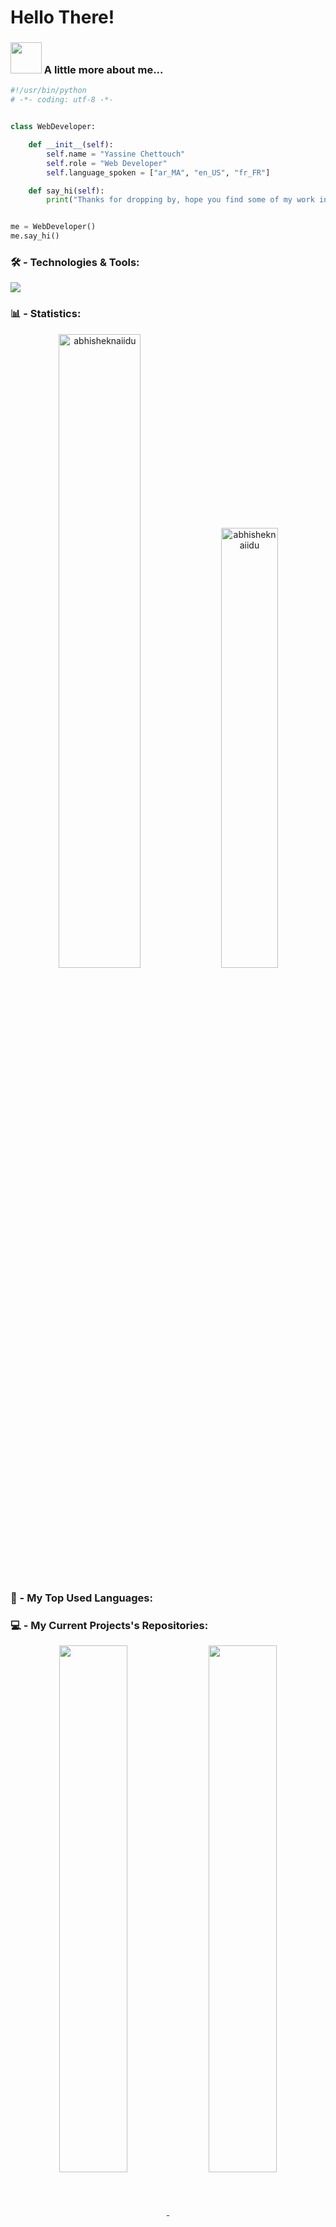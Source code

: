 # Hello There!

### <img src="https://media.giphy.com/media/VgCDAzcKvsR6OM0uWg/giphy.gif" width="50"> A little more about me...  

```python
#!/usr/bin/python
# -*- coding: utf-8 -*-


class WebDeveloper:

    def __init__(self):
        self.name = "Yassine Chettouch"
        self.role = "Web Developer"
        self.language_spoken = ["ar_MA", "en_US", "fr_FR"]

    def say_hi(self):
        print("Thanks for dropping by, hope you find some of my work interesting.")


me = WebDeveloper()
me.say_hi()
```

### 🛠 - Technologies & Tools:

![](https://img.shields.io/badge/OS-Mac-blue)


### 📊 - Statistics:
<p align="center" width:'100%'> 
    <img width='51%'  src="https://github-readme-stats.vercel.app/api?username=yassine-ct&count_private=true&show_icons=true&custom_title=Yassine's%20Github%20Stats:&theme=dark&bg_color=70,000,050505&border_radius=5&hide_border=true&include_all_commits=false" alt="abhisheknaiidu" />
    <img width='42.5%'  src="https://github-readme-stats.vercel.app/api/top-langs/?username=yassine-ct&layout=compact&theme=dark&bg_color=70,050505,000&border_radius=5&hide_border=true" alt="abhisheknaiidu" />
</p>

### 🤍 - My Top Used Languages:



### 💻 - My Current Projects's Repositories:
<div align='center'>
    <a href="https://github.com/anuraghazra/github-readme-stats">
      <img align="center" width='46.5%' src="https://github-readme-stats.vercel.app/api/pin/?username=yassine-ct&repo=yassine-ct&theme=dark&bg_color=70,050505,000&border_radius=5&hide_border=true"" />
    </a>
    <a href="https://github.com/anuraghazra/convoychat">
      <img align="center" width='46.5%' src="https://github-readme-stats.vercel.app/api/pin/?username=yassine-ct&repo=QLF-&theme=dark&bg_color=70,050505,000&border_radius=5&hide_border=true"" />
    </a>
</div>

### ⌚ - My WakaTime Statistics:
<a align='center' width='100%' href="https://wakatime.com/@yassine_ct">
  <img align="center"  src="https://github-readme-stats.vercel.app/api/wakatime?username=yassine_ct&theme=dark&bg_color=70,050505,000&border_radius=5&hide_border=true"" />
</a>
